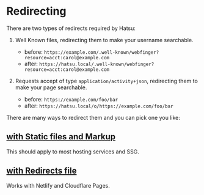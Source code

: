 # Redirecting

There are two types of redirects required by Hatsu:

1. Well Known files, redirecting them to make your username searchable.

    - before: `https://example.com/.well-known/webfinger?resource=acct:carol@example.com`
    - after: `https://hatsu.local/.well-known/webfinger?resource=acct:carol@example.com`

2. Requests accept of type `application/activity+json`, redirecting them to make your page searchable.
    - before: `https://example.com/foo/bar`
    - after: `https://hatsu.local/o/https://example.com/foo/bar`

There are many ways to redirect them and you can pick one you like:

## [with Static files and Markup](./redirecting-with-static-files-and-markup.md)

This should apply to most hosting services and SSG.

## [with Redirects file](./redirecting-with-redirects-file.md)

Works with Netlify and Cloudflare Pages.
